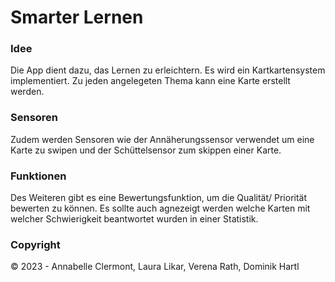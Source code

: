 # Smarter Lernen

### Idee
Die App dient dazu, das Lernen zu erleichtern. 
Es wird ein Kartkartensystem implementiert. 
Zu jeden angelegeten Thema kann eine Karte erstellt werden. 

### Sensoren
Zudem werden Sensoren wie der Annäherungssensor verwendet um eine Karte zu swipen und der Schüttelsensor zum skippen einer Karte.  

### Funktionen
Des Weiteren gibt es eine Bewertungsfunktion, um die Qualität/ Priorität bewerten zu können.
Es sollte auch agnezeigt werden welche Karten  mit welcher Schwierigkeit beantwortet wurden in einer Statistik.

### Copyright
© 2023 - Annabelle Clermont, Laura Likar, Verena Rath, Dominik Hartl
